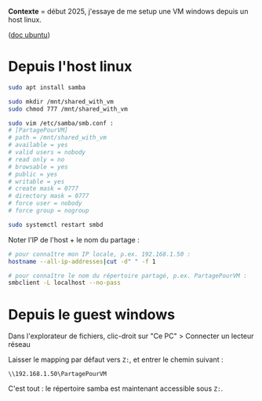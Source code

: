 **Contexte** = début 2025, j'essaye de me setup une VM windows depuis un host linux.

([doc ubuntu](https://doc.ubuntu-fr.org/samba))

# Depuis l'host linux

```sh
sudo apt install samba

sudo mkdir /mnt/shared_with_vm
sudo chmod 777 /mnt/shared_with_vm

sudo vim /etc/samba/smb.conf :
# [PartagePourVM]
# path = /mnt/shared_with_vm
# available = yes
# valid users = nobody
# read only = no
# browsable = yes
# public = yes
# writable = yes
# create mask = 0777
# directory mask = 0777
# force user = nobody
# force group = nogroup

sudo systemctl restart smbd
```

Noter l'IP de l'host + le nom du partage :

```sh
# pour connaître mon IP locale, p.ex. 192.168.1.50 :
hostname --all-ip-addresses|cut -d" " -f 1

# pour connaître le nom du répertoire partagé, p.ex. PartagePourVM :
smbclient -L localhost --no-pass
```

# Depuis le guest windows

Dans l'explorateur de fichiers, clic-droit sur "Ce PC" > Connecter un lecteur réseau

Laisser le mapping par défaut vers `Z:`, et entrer le chemin suivant :

```
\\192.168.1.50\PartagePourVM
```

C'est tout : le répertoire samba est maintenant accessible sous `Z:`.
